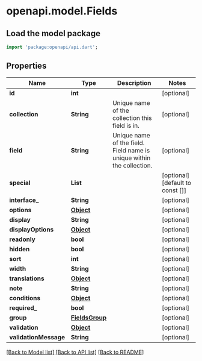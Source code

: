 # openapi.model.Fields

## Load the model package
```dart
import 'package:openapi/api.dart';
```

## Properties
Name | Type | Description | Notes
------------ | ------------- | ------------- | -------------
**id** | **int** |  | [optional] 
**collection** | **String** | Unique name of the collection this field is in. | [optional] 
**field** | **String** | Unique name of the field. Field name is unique within the collection. | [optional] 
**special** | **List<String>** |  | [optional] [default to const []]
**interface_** | **String** |  | [optional] 
**options** | [**Object**](.md) |  | [optional] 
**display** | **String** |  | [optional] 
**displayOptions** | [**Object**](.md) |  | [optional] 
**readonly** | **bool** |  | [optional] 
**hidden** | **bool** |  | [optional] 
**sort** | **int** |  | [optional] 
**width** | **String** |  | [optional] 
**translations** | [**Object**](.md) |  | [optional] 
**note** | **String** |  | [optional] 
**conditions** | [**Object**](.md) |  | [optional] 
**required_** | **bool** |  | [optional] 
**group** | [**FieldsGroup**](FieldsGroup.md) |  | [optional] 
**validation** | [**Object**](.md) |  | [optional] 
**validationMessage** | **String** |  | [optional] 

[[Back to Model list]](../README.md#documentation-for-models) [[Back to API list]](../README.md#documentation-for-api-endpoints) [[Back to README]](../README.md)


